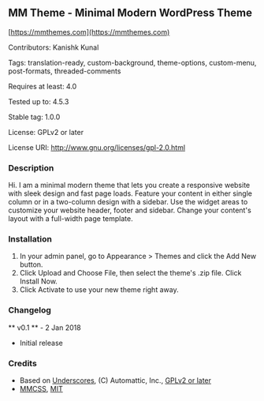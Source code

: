 ## MM Theme - Minimal Modern WordPress Theme

[https://mmthemes.com](https://mmthemes.com)

Contributors: Kanishk Kunal

Tags: translation-ready, custom-background, theme-options, custom-menu, post-formats, threaded-comments

Requires at least: 4.0

Tested up to: 4.5.3

Stable tag: 1.0.0

License: GPLv2 or later

License URI: http://www.gnu.org/licenses/gpl-2.0.html

### Description

Hi. I am a minimal modern theme that lets you create a responsive website with sleek design and fast page loads. Feature your content in either single column or in a two-column design with a sidebar. Use the widget areas to customize your website header, footer and sidebar. Change your content's layout with a full-width page template.

### Installation

1. In your admin panel, go to Appearance > Themes and click the Add New button.
2. Click Upload and Choose File, then select the theme's .zip file. Click Install Now.
3. Click Activate to use your new theme right away.

### Changelog

** v0.1 ** - 2 Jan 2018
* Initial release

### Credits

* Based on [Underscores](http://underscores.me/), (C) Automattic, Inc., [GPLv2 or later](https://www.gnu.org/licenses/gpl-2.0.html)
* [MMCSS](https://mmcss.kunruchcreations.com/), [MIT](http://opensource.org/licenses/MIT)
